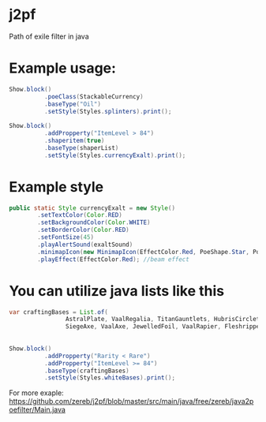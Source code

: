 # j2pf
Path of exile filter in java

# Example usage:

```java
Show.block()
          .poeClass(StackableCurrency) 
          .baseType("Oil")
          .setStyle(Styles.splinters).print();
                
Show.block()
          .addPropperty("ItemLevel > 84")
          .shaperitem(true)
          .baseType(shaperList)
          .setStyle(Styles.currencyExalt).print();

```
# Example style
```java
public static Style currencyExalt = new Style()
        .setTextColor(Color.RED)
        .setBackgroundColor(Color.WHITE)
        .setBorderColor(Color.RED)
        .setFontSize(45)
        .playAlertSound(exaltSound)
        .minimapIcon(new MinimapIcon(EffectColor.Red, PoeShape.Star, PoeIconSize.large))
        .playEffect(EffectColor.Red); //beam effect
```

# You can utilize java lists like this
```java
var craftingBases = List.of(
                AstralPlate, VaalRegalia, TitanGauntlets, HubrisCirclet, TwoStoneRing, DiamondRing,
                SiegeAxe, VaalAxe, JewelledFoil, VaalRapier, Fleshripper, GeminiClaw, CoronalMaul, Sai, Ambusher, ImperialStaff, ExquisiteBlade);
        
        
Show.block()
          .addPropperty("Rarity < Rare")
          .addPropperty("ItemLevel >= 84")
          .baseType(craftingBases)
          .setStyle(Styles.whiteBases).print();
```
For more exaple: https://github.com/zereb/j2pf/blob/master/src/main/java/free/zereb/java2poefilter/Main.java
